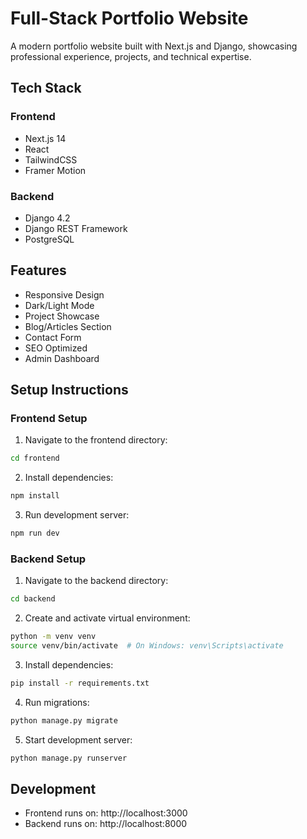 # Full-Stack Portfolio Website

A modern portfolio website built with Next.js and Django, showcasing professional experience, projects, and technical expertise.

## Tech Stack

### Frontend
- Next.js 14
- React
- TailwindCSS
- Framer Motion

### Backend
- Django 4.2
- Django REST Framework
- PostgreSQL

## Features
- Responsive Design
- Dark/Light Mode
- Project Showcase
- Blog/Articles Section
- Contact Form
- SEO Optimized
- Admin Dashboard

## Setup Instructions

### Frontend Setup
1. Navigate to the frontend directory:
```bash
cd frontend
```

2. Install dependencies:
```bash
npm install
```

3. Run development server:
```bash
npm run dev
```

### Backend Setup
1. Navigate to the backend directory:
```bash
cd backend
```

2. Create and activate virtual environment:
```bash
python -m venv venv
source venv/bin/activate  # On Windows: venv\Scripts\activate
```

3. Install dependencies:
```bash
pip install -r requirements.txt
```

4. Run migrations:
```bash
python manage.py migrate
```

5. Start development server:
```bash
python manage.py runserver
```

## Development
- Frontend runs on: http://localhost:3000
- Backend runs on: http://localhost:8000
